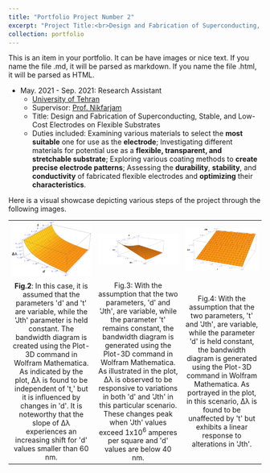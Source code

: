 ```yaml
---
title: "Portfolio Project Number 2"
excerpt: "Project Title:<br>Design and Fabrication of Superconducting, Stable, and Low-Cost Electrodes on Flexible Substrates<br/><img src='/images/name.png'>"
collection: portfolio
---
```


This is an item in your portfolio. It can be have images or nice text. If you name the file .md, it will be parsed as markdown. If you name the file .html, it will be parsed as HTML. 

* May. 2021 - Sep. 2021: Research Assistant
  * [University of Tehran](https://ut.ac.ir/en)
  * Supervisor: [Prof. Nikfarjam](https://fnst.ut.ac.ir/en/~a.nikfarjam)
  * Title: Design and Fabrication of Superconducting, Stable, and Low-Cost Electrodes on Flexible Substrates
  * Duties included: Examining various materials to select the **most suitable** one for use as the **electrode**; Investigating different materials for potential use as a **flexible, transparent, and stretchable substrate**; Exploring various coating methods to **create precise electrode patterns**; Assessing the **durability**, **stability**, and **conductivity** of fabricated flexible electrodes and **optimizing** their **characteristics**.

Here is a visual showcase depicting various steps of the project through the following images.

<!DOCTYPE html>
<html>
<head>
<style>
  table {
    border-collapse: collapse;
    width: 100%;
  }
  table, td {
    border: none;
  }
  td {
    vertical-align: middle;
    text-align: center;
  }
  img {
    max-width: 100%;
    height: auto;
  }
</style>
</head>
<body>

<table>
  <tr>
    <td><img src='/images/project5_17.png' alt="Image 1"></td>
    <td><img src='/images/project5_18.png' alt="Image 2"></td>
    <td><img src='/images/project5_19.png' alt="Image 3"></td>
  </tr>
  <tr>
    <td><strong>Fig.2</strong>: In this case, it is assumed that the parameters 'd' and 't' are variable, while the 'Jth' parameter is held constant. The bandwidth diagram is created using the Plot-3D command in Wolfram Mathematica. As indicated by the plot, Δλ is found to be independent of 't,' but it is influenced by changes in 'd'. It is noteworthy that the slope of Δλ experiences an increasing shift for 'd' values smaller than 60 nm.</td>
    <td>Fig.3: With the assumption that the two parameters, 'd' and 'Jth', are variable, while the parameter 't' remains constant, the bandwidth diagram is generated using the Plot-3D command in Wolfram Mathematica. As illustrated in the plot, Δλ is observed to be responsive to variations in both 'd' and 'Jth' in this particular scenario. These changes peak when 'Jth' values exceed 1x10<sup>6</sup> amperes per square and 'd' values are below 40 nm.</td>
    <td>Fig.4: With the assumption that the two parameters, 't' and 'Jth', are variable, while the parameter 'd' is held constant, the bandwidth diagram is generated using the Plot-3D command in Wolfram Mathematica. As portrayed in the plot, in this scenario, Δλ is found to be unaffected by 't' but exhibits a linear response to alterations in 'Jth'.
</td>
  </tr>
</table>

</body>
</html>











<html>
<head>
    <style>
     

        /* Style for the left column */
        .column-left {
            float: left;
            width: 50%;
        }

        /* Style for the right column */
        .column-right {
            float: left;
            width: 50%;
        }

        /* Style for the image container */
        .image-container {
            max-width: 300px; /* Set the maximum width for your images */
            margin-bottom: 20px; /* Add spacing between images and captions */
            font-size: 20px; /* Adjust the value to your preferred font size */
        }

        /* Style for images */
        .image-container img {
            width: 100%; /* Make the image width match the container width */
            height: auto; /* Maintain aspect ratio */
        }

        /* Style for captions */
        .image-container figcaption {
            text-align: center; /* Center-align the caption */
        }

        
        /* Style for the "Fig." label */
        .fig-caption {
           font-weight: bold; /* Make the "Fig." text bold */
            font-size: 20px; /* Set the desired font size (adjust the value as needed) */
        }

    </style>
</head>
<body>


<div class="column-left">
    <!-- Content for the left column goes here -->
    <h2>The first</h2>

    <!-- Image container with caption -->
    <div class="image-container">
        <img src='/images/project5_16.PNG' alt="Image Alt Text">
        <figcaption><span class="fig-caption">Fig.1</span>: The first configuration of the semiconductor laser.</figcaption>
    </div>

    <div class="image-container">
        <img src='/images/project5_18.png' alt="Image Alt Text">
        <figcaption><span class="fig-caption">Fig.3</span>: With the assumption that the two parameters, 'd' and 'Jth', are variable, while the parameter 't' remains constant, the bandwidth diagram is generated using the Plot-3D command in Wolfram Mathematica. As illustrated in the plot, Δλ is observed to be responsive to variations in both 'd' and 'Jth' in this particular scenario. These changes peak when 'Jth' values exceed 1x10^6 amperes per square and 'd' values are below 40 nm.</figcaption>
    </div>

    <div class="image-container">
        <img src='/images/project5_20.PNG' alt="Image Alt Text">
        <figcaption><span class="fig-caption">Fig.5</span>: The second configuration of the semiconductor laser.</figcaption>
    </div>

        <div class="image-container">
        <img src='/images/project5_22.png' alt="Image Alt Text">
        <figcaption><span class="fig-caption">Fig.7</span>: With the assumption that the two parameters, 'd' and 'Jth,' are variable while keeping the parameter 't' constant, the bandwidth diagram is constructed using the Plot-3D command in Wolfram Mathematica. As observed in the plot, Δλ exhibits sensitivity to variations in both 'd' and 'Jth.' These sensitivities reach their peak when 'Jth' values exceed 1x10^6 ampere/m², and 'd' values are less than 40 nm.</figcaption>
    </div>

    <div class="image-container">
        <img src='/images/project5_24.PNG' alt="Image Alt Text">
        <figcaption><span class="fig-caption">Fig.9</span>: The third configuration of the semiconductor laser.</figcaption>
    </div>

    <div class="image-container">
        <img src='/images/project5_26.png' alt="Image Alt Text">
        <figcaption><span class="fig-caption">Fig.11</span>: By assuming that the two parameters, 'd' and 'Jth,' are variable, while maintaining the parameter 't' as constant, the bandwidth diagram is generated using the Plot-3D command in Wolfram Mathematica. As observed in the plot, Δλ is found to be sensitive to variations in both 'd' and 'Jth.' These sensitivities reach their peak when 'Jth' values exceed 1.5 x 10^6 ampere/m^2, and 'd' values are below 35 nm.</figcaption>
    </div>
    
    <!-- Add similar code for other images and captions -->
</div>

<div class="column-right">
    <!-- Content for the right column goes here -->
    <h2>.</h2>

    <!-- Image container with caption -->
    <div class="image-container">
        <img src='/images/project5_17.png' alt="Image Alt Text">
        <figcaption><span class="fig-caption">Fig.2</span>: In this case, it is assumed that the parameters 'd' and 't' are variable, while the 'Jth' parameter is held constant. The bandwidth diagram is created using the Plot-3D command in Wolfram Mathematica. As indicated by the plot, Δλ is found to be independent of 't,' but it is influenced by changes in 'd'. It is noteworthy that the slope of Δλ experiences an increasing shift for 'd' values smaller than 60 nm.</figcaption>
    </div>

    <div class="image-container">
        <img src='/images/project5_19.png' alt="Image Alt Text">
        <figcaption><span class="fig-caption">Fig.4</span>: With the assumption that the two parameters, 't' and 'Jth', are variable, while the parameter 'd' is held constant, the bandwidth diagram is generated using the Plot-3D command in Wolfram Mathematica. As portrayed in the plot, in this scenario, Δλ is found to be unaffected by 't' but exhibits a linear response to alterations in 'Jth'.</figcaption>
    </div>

    <div class="image-container">
        <img src='/images/project5_21.png' alt="Image Alt Text">
        <figcaption><span class="fig-caption">Fig.6</span>: In this case, it is assumed that the two parameters, 'd' and 't', are variable, while the 'Jth' parameter is held constant. The bandwidth diagram is generated using the Plot-3D command in Wolfram Mathematica. As illustrated in the plot, Δλ is found to be unaffected by 't' and remains consistent regardless of its variation. However, it is observed to be sensitive to changes in 'd'. Notably, the slope of Δλ experiences an increasingly pronounced shift for 'd' values below 40 nm.</figcaption>
    </div>    

    <div class="image-container">
        <img src='/images/project5_23.png' alt="Image Alt Text">
        <figcaption><span class="fig-caption">Fig.8</span>: With the assumption that the two parameters, 't' and 'Jth,' are variable while keeping the parameter 'd' constant, the bandwidth diagram is generated using the Plot-3D command in Wolfram Mathematica. As observed in the plot, Δλ remains unaffected by 't' but exhibits linear changes in response to variations in 'Jth.'</figcaption>
    </div>  

    <div class="image-container">
        <img src='/images/project5_25.png' alt="Image Alt Text">
        <figcaption><span class="fig-caption">Fig.10</span>: With the assumption that the two parameters, 'd' and 't,' are variable and the 'Jth' parameter is held constant, the bandwidth diagram is generated using the Plot-3D command in Wolfram Mathematica. As depicted in the image, Δλ is found to be unaffected by 't' but is sensitive to changes in 'd.' Notably, the slope of Δλ undergoes greater variation when 'd' values are less than 3x10^-8.</figcaption>
    </div>

    <div class="image-container">
        <img src='/images/project5_27.png' alt="Image Alt Text">
        <figcaption><span class="fig-caption">Fig.12</span>: 
With the assumption that the two parameters, 't' and 'Jth,' are variable, while the parameter 'd' is held constant, the bandwidth diagram is created using the Plot-3D command in Wolfram Mathematica. As depicted in the diagram, Δλ remains unaffected by 't' but undergoes linear changes in response to alterations in 'Jth.'</figcaption>
    </div>      
    <!-- Add similar code for other images and captions -->
</div>

<div class="clearfix"></div> <!-- Clear the float after the columns -->

</body>
</html>
